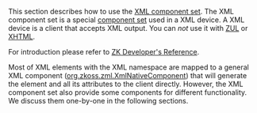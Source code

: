 

This section describes how to use the [XML component set](zuml_ref/ZUML/Languages/XML). The XML component
set is a special [component set](zuml_ref/ZUML/Languages) used in a XML device. A
XML device is a client that accepts XML output. You can *not* use it
with [ZUL](zuml_ref/ZUML/Languages/ZUL) or
[XHTML](zuml_ref/ZUML/Languages/XHTML).

For introduction please refer to [ZK Developer's Reference]({{site.baseurl}}/zk_dev_ref/ui_patterns/xml_ouput).

Most of XML elements with the XML namespace are mapped to a general XML
component ([org.zkoss.zml.XmlNativeComponent](https://www.zkoss.org/javadoc/latest/zk/org/zkoss/zml/XmlNativeComponent.html)) that
will generate the element and all its attributes to the client directly.
However, the XML component set also provide some components for
different functionality. We discuss them one-by-one in the following
sections.




